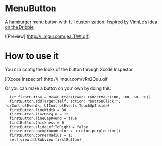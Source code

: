 # MenuButton
A hamburger menu button with full customization. Inspired by [VinhLe's idea on the Dribble](https://dribbble.com/shots/1626236-Dribbble-Menu)

![Preview]
(http://i.imgur.com/jeaLTWt.gif)

# How to use it
You can config the looks of the button through Xcode Inspector

![Xcode Inspector]
(http://i.imgur.com/vRn2Quu.gif)

Or you can make a button on your own by doing this:
```
  let firstButton = MenuButton(frame: CGRectMake(100, 100, 60, 60))
  firstButton.addTarget(self, action: "buttonClick:", forControlEvents: UIControlEvents.TouchUpInside)
  firstButton.lineWidth = 30
  firstButton.lineMargin = 12
  firstButton.lineCapRound = true
  firstButton.thickness = 6
  firstButton.slideLeftToRight = false
  firstButton.backgroundColor = UIColor.purpleColor()
  firstButton.cornerRadius = 10
  self.view.addSubview(firstButton)
```
